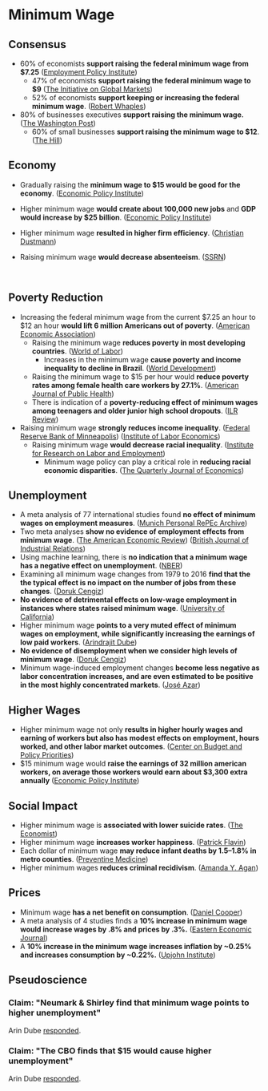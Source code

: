 # Minimum Wage

## Consensus

* 60% of economists **support raising the federal minimum wage from $7.25** \([Employment Policy Institute](https://www.epionline.org/wp-content/uploads/2015/11/Nov2015_EPI_MinWageSurvey4.pdf)\)
  * 47% of economists **support raising the federal minimum wage to $9** \([The Initiative on Global Markets](https://www.igmchicago.org/surveys/minimum-wage/)\)
  * 52% of economists **support keeping or increasing the federal minimum wage**. \([Robert Whaples](https://ew-econ.typepad.fr/articleAEAsurvey.pdf)\)
* 80% of businesses executives **support raising the minimum wage.** \([The Washington Post](https://www.washingtonpost.com/news/wonk/wp/2016/04/04/leaked-documents-show-strong-business-support-for-raising-the-minimum-wage/)\)
  * 60% of small businesses **support raising the minimum wage to $12**. \([The Hill](https://thehill.com/blogs/congress-blog/labor/249857-small-businesses-support-boosting-minimum-wage)\)

## Economy

* Gradually raising the **minimum wage to $15 would be good for the economy**. \([Economic Policy Institute](https://files.epi.org/pdf/161931.pdf)\)
* Higher minimum wage **would** **create about 100,000 new jobs** and **GDP would increase by $25 billion**. \([Economic Policy Institute](https://files.epi.org/2012/ib341-raising-federal-minimum-wage.pdf)\)
* Higher minimum wage **resulted in higher firm efficiency**. \([Christian Dustmann](http://sarkoups.free.fr/dustmann719.pdf)\)
* Raising minimum wage **would decrease absenteeism**. \([SSRN](https://papers.ssrn.com/sol3/papers.cfm?abstract_id=1588294)\)

  ​

## Poverty Reduction

* Increasing the federal minimum wage from the current $7.25 an hour to $12 an hour **would lift 6 million Americans out of poverty**. \([American Economic Association](https://pubs.aeaweb.org/doi/pdfplus/10.1257/app.20170085#page=33)\)
  * Raising the minimum wage **reduces poverty in most developing countries**. \([World of Labor](https://wol.iza.org/uploads/articles/459/pdfs/does-increasing-the-minimum-wage-reduce-poverty-in-developing-countries.pdf?v=1)\)
    * Increases in the minimum wage **cause poverty and income inequality to decline in Brazil**. \([World Development](https://sci-hub.st/downloads/2020-10-04/86/10.1016@j.worlddev.2020.105182.pdf)\)
  * Raising the minimum wage to $15 per hour would **reduce poverty rates among female health care workers by 27.1%**. \([American Journal of Public Health](https://ajph.aphapublications.org/doi/pdfplus/10.2105/AJPH.2018.304801)\)
  * There is indication of a **poverty-reducing effect of minimum wages among teenagers and older junior high school dropouts**. \([ILR Review](https://www.econstor.eu/bitstream/10419/24285/1/dp4298.pdf)\)
* Raising minimum wage **strongly reduces income inequality**. \([Federal Reserve Bank of Minneapolis](https://www.minneapolisfed.org/article/2018/reducing-inequality-with-the-minimum-wage)\) \([Institute of Labor Economics](http://ftp.iza.org/dp13003.pdf)\)
  * Raising minimum wage **would decrease racial inequality**. \([Institute for Research on Labor and Employment](https://irle.berkeley.edu/racial-inequality-and-minimum-wages-in-frictional-labor-markets/)\)
    * Minimum wage policy can play a critical role in **reducing racial economic disparities**. \([The Quarterly Journal of Economics](https://sci-hub.se/downloads/2020-09-15/f1/10.1093@qje@qjaa031.pdf)\)

## Unemployment

* A meta analysis of 77 international studies found **no effect of minimum wages on employment measures**. \([Munich Personal RePEc Archive](https://mpra.ub.uni-muenchen.de/61321/1/MPRA_paper_61321.pdf)\)
* Two meta analyses **show no evidence of employment effects from minimum wage**. \([The American Economic Review](https://davidcard.berkeley.edu/papers/ts-min-wage.pdf)\) \([British Journal of Industrial Relations](https://moscow.sci-hub.se/941/782876ff8ff971e623ee52c28cae3436/doucouliagos2009.pdf)\) 
* Using machine learning, there is **no indication that a minimum wage has a negative effect on unemployment**. \([NBER](http://tankona.free.fr/nber28399.pdf)\)
* Examining all minimum wage changes from 1979 to 2016 **find that the the typical effect is no impact on the number of jobs from these changes**. \([Doruk Cengiz](http://pinguet.free.fr/cengiz17.pdf)\)
* **No evidence of detrimental effects on low-wage employment in instances where states raised minimum wage**. \([University of California](http://www.lerachapters.org/OJS/ojs-2.4.4-1/index.php/EPRN/article/viewFile/1917/1914)\)
* Higher minimum wage **points to a very muted effect of minimum wages on employment, while significantly increasing the earnings of low paid workers**. \([Arindrajit Dube](https://assets.publishing.service.gov.uk/government/uploads/system/uploads/attachment_data/file/844350/impacts_of_minimum_wages_review_of_the_international_evidence_Arindrajit_Dube_web.pdf)\)
* **No evidence of disemployment when we consider high levels of minimum wage**. \([Doruk Cengiz](https://dacemirror.sci-hub.se/journal-article/df2b3fcc0d95326065b02c836258478d/cengiz2019.pdf)\)
* Minimum wage-induced employment changes **become less negative as labor concentration increases, and are even estimated to be positive in the most highly concentrated markets**. \([José Azar](https://www.nber.org/system/files/working_papers/w26101/w26101.pdf)\)

## Higher Wages

* Higher minimum wage not only **results in higher hourly wages and earning of workers but also has modest effects on employment, hours worked, and other labor market outcomes**. \([Center on Budget and Policy Priorities](https://www.cbpp.org/blog/award-winning-study-minimum-wage-solid-benefits-small-costs)\)
* $15 minimum wage would **raise the earnings of 32 million american workers, on average those workers would earn about $3,300 extra annually** \([Economic Policy Institute](https://files.epi.org/pdf/221010.pdf)\)

## Social Impact

* Higher minimum wage is **associated with lower suicide rates**. \([The Economist](https://www.economist.com/graphic-detail/2020/01/20/higher-minimum-wages-are-linked-to-lower-suicide-rates)\)
* Higher minimum wage **increases worker happiness**. \([Patrick Flavin](https://cpb-us-w2.wpmucdn.com/blogs.baylor.edu/dist/2/1297/files/2010/09/Minimum_Wage_SWB_3.7.16_PF-293y1ob.pdf)\)
* Each dollar of minimum wage **may reduce infant deaths by 1.5–1.8% in metro counties**. \([Preventine Medicine](https://files.catbox.moe/14r511.pdf)\)
* Higher minimum wages **reduces criminal recidivism**. \([Amanda Y. Agan](https://www.nber.org/system/files/working_papers/w25116/w25116.pdf)\)

## Prices

* Minimum wage **has a net benefit on consumption**. \([Daniel Cooper](https://sci-hub.se/downloads/2019-12-23/cb/10.1111@jmcb.12684.pdf)\)
* A meta analysis of 4 studies finds a **10% increase in minimum wage would increase wages by .8% and prices by .3%.**  \([Eastern Economic Journal](https://zero.sci-hub.do/5436/3c4bdd74c7db195420ba290dd5f26cfe/10.2307@40324816.pdf)\)
* A **10% increase in the minimum wage increases inflation by ~0.25% and increases consumption by ~0.22%.**  \([Upjohn Institute](https://research.upjohn.org/cgi/viewcontent.cgi?article=1278&context=up_workingpapers)\)

## Pseudoscience

### Claim: "Neumark & Shirley find that minimum wage points to higher unemployment"

Arin Dube [responded](https://twitter.com/arindube/status/1353761409201541126).

### Claim: "The CBO finds that $15 would cause higher unemployment"

Arin Dube [responded](https://archive.is/5zqi6).

